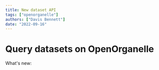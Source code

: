 ```yaml
---
title: New dataset API
tags: ["openorganelle"]
authors: ["Davis Bennett"]
date: "2022-09-16"
---
```

# Query datasets on OpenOrganelle

What's new:
